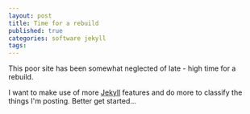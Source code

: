 ```yaml
---
layout: post
title: Time for a rebuild
published: true
categories: software jekyll
tags:
---
```


This poor site has been somewhat neglected of late - high time for a rebuild.

<!--more-->

I want to make use of more [Jekyll](https://jekyllrb.com) features and do more to classify the things I'm posting. Better get started...

